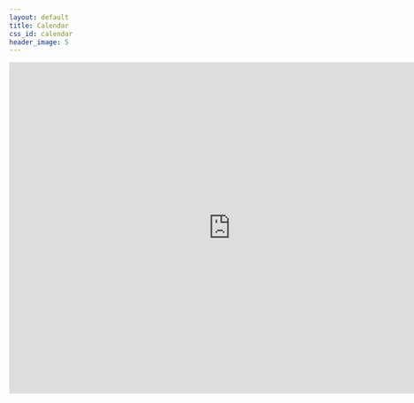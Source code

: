 ```yaml
---
layout: default
title: Calendar
css_id: calendar
header_image: 5
---
```



<iframe src="https://www.google.com/calendar/embed?title=ATX%20Safer%20Streets%20Calendar&amp;height=600&amp;wkst=1&amp;bgcolor=%23FFFFFF&amp;ctz=America%2FChicago" style=" border-width:0 " width="800" height="600" frameborder="0" scrolling="no">&nbsp;</iframe>


